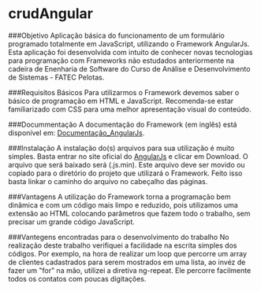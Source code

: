 # crudAngular

###Objetivo
Aplicação básica do funcionamento de um formulário programado totalmente em JavaScript, utilizando o Framework AngularJs. Esta aplicação foi desenvolvida com intuito de conhecer novas tecnologias para programação com Frameworks não estudados anteriormente na cadeira de Enenharia de Software do Curso de Análise e Desenvolvimento de Sistemas - FATEC Pelotas.

###Requisitos Básicos
Para utilizarmos o Framework devemos saber o básico de programação em HTML e JavaScript. Recomenda-se estar familiarizado com CSS para uma melhor apresentação visual do conteúdo.

###Docummentação
A documentação do Framework (em inglês) está disponível em: [Documentação_AngularJs](https://docs.angularjs.org/guide).

###Instalação
A instalação do(s) arquivos para sua utilização é muito simples. Basta entrar no site oficial do [AngularJs](https://angularjs.org/) e clicar em Download. O arquivo que será baixado será (.js.min). Este arquivo deve ser movido ou copiado para o diretório do projeto que utilizará o Framework. Feito isso basta linkar o caminho do arquivo no cabeçalho das páginas.

###Vantagens
A utilização do Framework torna a programação bem dinâmica e com um código mais limpo e reduzido, pois utilizamos uma extensão ao HTML colocando parâmetros que fazem todo o trabalho, sem precisar um grande código JavaScript.

###Vantegens encontradas para o desenvolvimento do trabalho
No realização deste trabalho verifiquei a facilidade na escrita simples dos códigos. Por exemplo, na hora de realizar um loop que percorre um array de clientes cadastrados para serem mostrados em uma lista, ao invéz de fazer um "for" na mão, utilizei a diretiva ng-repeat. Ele percorre facilmente todos os contatos com poucas digitações.
